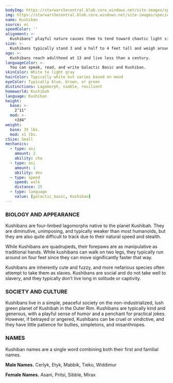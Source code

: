 ```yaml
---
bodyImg: https://starwars5ecentral.blob.core.windows.net/site-images/species/species_Kushiban.png
img: https://starwars5ecentral.blob.core.windows.net/site-images/species/species_Kushiban.png
name: Kushiban
source: ec
speedColor: ''
alignment: >-
  Kushibans’ playful nature causes them to tend toward chaotic light side, though there are exceptions.
size: >-
  Kushibans typically stand 3 and a half to 4 feet tall and weigh around 40 lbs. Regardless of your position in that range, your size is Small.
age: >-
  Kushibans reach adulthood at 13 and live less than a century.
languageColor: >-
  You can speak, read, and write Galactic Basic and Kushiban. 
skinColor: White to light gray
hairColor: Typically white but varies based on mood
eyeColor: Typically blue, brown, or green
distinctions: Lagomorph, nimble, resilient
homeworld: Kushibah
language: Kushiban
height:
  base: >-
    2’11"
  mod: >-
    +2d4"
weight:
  base: 35 lbs.
  mod: x1 lbs.
cSize: Small
mechanics:
  - type: asi
    amount: 2
    ability: cha
  - type: asi
    amount: 1
    ability: dex
  - type: speed
    speed: walk
    distance: 25
  - type: language
    value: [galactic_basic, Kushiban]
---
```

### BIOLOGY AND APPEARANCE
Kushibans are four-limbed lagomorphs native to the planet Kushibah. They are diminutive, unimposing, and typically weaker than most humanoids, but they are also quite difficult to track due to their natural speed and stealth.

While Kushibans are quadrupeds, their forepaws are as manipulative as traditional hands. While kushibans can walk on two legs, they typically run around on four feet since they can move significantly faster that way.

Kushibans are inherently cute and fuzzy, and more nefarious species often attempt to take them as slaves. Kushibans are social and do not take well to slavery, and they typically don’t live long in solitude or captivity.

### SOCIETY AND CULTURE
Kushibans live in a simple, peaceful society on the non-industrialized, lush green planet of Kushibah in the Outer Rim. Kushibans are typically kind and generous, with a playful sense of humor and a penchant for practical jokes. However, if betrayed or angered, Kushibans can be cruel or vindictive, and they have little patience for bullies, simpletons, and misanthropes.

### NAMES
Kushiban names are a single word combining both their first and familial names.

__Male Names.__ Cerlyk, Etyk, Mabbik, Tieko, Widdimur

__Female Names.__ Asani, Pritsi, Sibble, Mirax



    